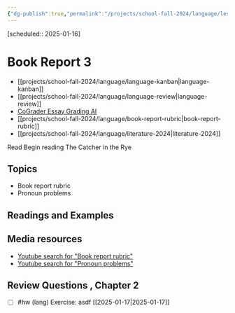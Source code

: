 ```yaml
---
{"dg-publish":true,"permalink":"/projects/school-fall-2024/language/lessons/book-report-3/"}
---
```



[scheduled:: 2025-01-16] 

#  Book Report 3

- [[projects/school-fall-2024/language/language-kanban\|language-kanban]]
- [[projects/school-fall-2024/language/language-review\|language-review]]
- [CoGrader Essay Grading AI](https://v2.cograder.com/app)
- [[projects/school-fall-2024/language/book-report-rubric\|book-report-rubric]]
- [[projects/school-fall-2024/language/literature-2024\|literature-2024]]


Read Begin reading The Catcher in the Rye

## Topics


- Book report rubric
- Pronoun problems


## Readings and Examples


## Media resources


- [Youtube search for "Book report rubric"](https://www.youtube.com/results?search_query=Book%20report%20rubric) 
- [Youtube search for "Pronoun problems"](https://www.youtube.com/results?search_query=Pronoun%20problems) 

## Review Questions , Chapter 2



- [ ] #hw (lang) Exercise: asdf [[2025-01-17\|2025-01-17]] 
